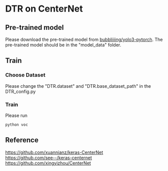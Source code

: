 # DTR on CenterNet 

## Pre-trained model

Please download the pre-trained model from [bubbliiiing/yolo3-pytorch](https://github.com/bubbliiiing/yolo3-pytorch). The pre-trained model should be in the "model_data" folder.

## Train
### Choose Dataset

Please change the "DTR.dataset" and "DTR.base_dataset_path" in the DTR_config.py

### Train

Please run

```
python voc
```


## Reference
https://github.com/xuannianz/keras-CenterNet      
https://github.com/see--/keras-centernet      
https://github.com/xingyizhou/CenterNet    

